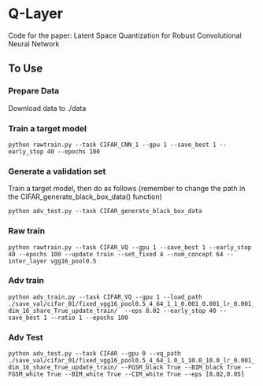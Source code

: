 # Q-Layer
Code for the paper: Latent Space Quantization for Robust Convolutional Neural Network

## To Use
### Prepare Data
Download data to ./data

### Train a target model
`python rawtrain.py --task CIFAR_CNN_1 --gpu 1 --save_best 1 --early_stop 40 --epochs 100`


### Generate a validation set
Train a target model, then do as follows (remember to change the path in the CIFAR_generate_black_box_data() function)

`python adv_test.py --task CIFAR_generate_black_box_data`

### Raw train
`python rawtrain.py --task CIFAR_VQ --gpu 1 --save_best 1 --early_stop 40 --epochs 100 --update train --set_fixed 4 --num_concept 64 --inter_layer vgg16_pool0.5`

### Adv train
`python adv_train.py --task CIFAR_VQ --gpu 1 --load_path ./save_val/cifar_01/fixed_vgg16_pool0.5_4_64_1_1_0.001_0.001_lr_0.001_dim_16_share_True_update_train/  --eps 0.02 --early_stop 40 --save_best 1 --ratio 1 --epochs 100`

### Adv Test
`python adv_test.py --task CIFAR --gpu 0 --vq_path ./save_val/cifar_01/fixed_vgg16_pool0.5_4_64_1.0_1_10.0_10.0_lr_0.001_dim_16_share_True_update_train/ --FGSM_black True --BIM_black True --FGSM_white True --BIM_white True --CIM_white True --eps [0.02,0.05]`


